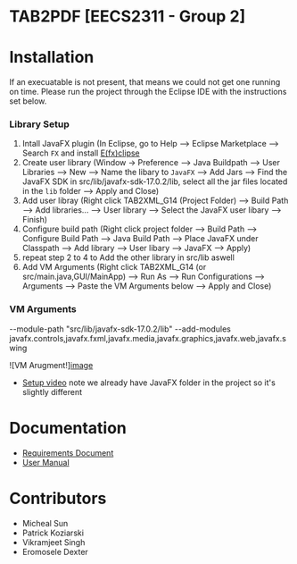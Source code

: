 # TAB2PDF [EECS2311 - Group 2]

# Installation

If an execuatable is not present, that means we could not get one running on time. Please run the project through the Eclipse IDE with the instructions set below.

### Library Setup
1. Intall JavaFX plugin (In Eclipse, go to Help --> Eclipse Marketplace --> Search `FX` and install [E(fx)clipse](https://marketplace.eclipse.org/content/efxclipse)
2. Create user library (Window -> Preference --> Java Buildpath --> User Libraries --> New --> Name the libary to `JavaFX` --> Add Jars --> Find the JavaFX SDK in src/lib/javafx-sdk-17.0.2/lib, select all the jar files located in the `lib` folder --> Apply and Close)
3. Add user libray (Right click TAB2XML_G14 (Project Folder) --> Build Path --> Add libraries... --> User library --> Select the JavaFX user libary --> Finish)
4. Configure build path (Right click project folder --> Build Path --> Configure Build Path --> Java Build Path --> Place JavaFX under Classpath --> Add library --> User libary --> JavaFX --> Apply)
5. repeat step 2 to 4 to Add the other library in src/lib aswell
6. Add VM Arguments (Right click TAB2XML_G14 (or src/main.java,GUI/MainApp) --> Run As --> Run Configurations --> Arguments --> Paste the VM Arguments below --> Apply and Close)

### VM Arguments
--module-path "src/lib/javafx-sdk-17.0.2/lib" --add-modules javafx.controls,javafx.fxml,javafx.media,javafx.graphics,javafx.web,javafx.swing


![VM Arugment!][image](https://user-images.githubusercontent.com/24886370/155257434-938e4e1c-ceb4-4dbf-b766-0891a7f5bb82.png)

- [Setup video](https://www.youtube.com/watch?v=_7OM-cMYWbQ) note we already have JavaFX folder in the project so it's slightly different

# Documentation
- [Requirements Document](https://drive.google.com/file/d/1P6PVXSci40jC2ZXHNMJsVcVXKRzrPFJE/view?usp=sharing)
- [User Manual](https://drive.google.com/file/d/145ux549id4GujhYk7V6eDImr-z0rWSo-/view?usp=sharing)

# Contributors
- Micheal Sun
- Patrick Koziarski
- Vikramjeet Singh
- Eromosele Dexter
